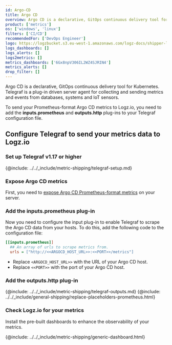 ```yaml
---
id: Argo-CD
title: Argo CD
overview: Argo CD is a declarative, GitOps continuous delivery tool for Kubernetes. 
product: ['metrics']
os: ['windows', 'linux']
filters: ['CI/CD']
recommendedFor: ['DevOps Engineer']
logo: https://logzbucket.s3.eu-west-1.amazonaws.com/logz-docs/shipper-logos/argo.png
logs_dashboards: []
logs_alerts: []
logs2metrics: []
metrics_dashboards: ['6Gx8npV306IL2WZ4SJRIN4']
metrics_alerts: []
drop_filter: []
---
```



Argo CD is a declarative, GitOps continuous delivery tool for Kubernetes. Telegraf is a plug-in driven server agent for collecting and sending metrics and events from databases, systems and IoT sensors.

To send your Prometheus-format Argo CD metrics to Logz.io, you need to add the **inputs.prometheus** and **outputs.http** plug-ins to your Telegraf configuration file.

<!-- logzio-inject:install:grafana:dashboards ids=["6Gx8npV306IL2WZ4SJRIN4"] -->

## Configure Telegraf to send your metrics data to Logz.io

 

### Set up Telegraf v1.17 or higher

{@include: ../../_include/metric-shipping/telegraf-setup.md}
 
### Expose Argo CD metrics

First, you need to [expose Argo CD Prometheus-format metrics](https://argo-cd.readthedocs.io/en/stable/operator-manual/metrics/) on your server.


### Add the inputs.prometheus plug-in

Now you need to configure the input plug-in to enable Telegraf to scrape the Argo CD data from your hosts. To do this, add the following code to the configuration file:


``` ini 
[[inputs.prometheus]]
  ## An array of urls to scrape metrics from.
  urls = ["http://<<ARGOCD_HOST_URL>>:<<PORT>>/metrics"]
```

* Replace `<ARGOCD_HOST_URL>>` with the URL of your Argo CD host.
* Replace `<<PORT>>` with the port of your Argo CD host.

### Add the outputs.http plug-in

{@include: ../../_include/metric-shipping/telegraf-outputs.md}
{@include: ../../_include/general-shipping/replace-placeholders-prometheus.html}

### Check Logz.io for your metrics

Install the pre-built dashboards to enhance the observability of your metrics.

<!-- logzio-inject:install:grafana:dashboards ids=["6Gx8npV306IL2WZ4SJRIN4"] -->

{@include: ../../_include/metric-shipping/generic-dashboard.html} 


 
